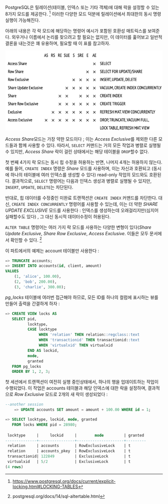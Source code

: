 
PostgreSQL은 릴레이션(테이블, 인덱스 또는 기타 객체)에 대해 락을 설정할 수 있는 8가지 모드를 제공한다. [^1] 이러한 다양한 모드 덕분에 릴레이션에서 최대한의 동시 명령 실행이 가능해진다.

아래의 내용은 각 락 모드에 해당하는 명령어 예시가 포함된 호환성 매트릭스를 보여준다. 외우거나 이름에서 논리를 찾으려고 할 필요는 없지만, 이 데이터를 훑어보고 일반적 결론을 내는것은 꽤 유용하며, 필요할 때 이 표를 참고하자.

![](_static/CleanShot%20-000082.png)

*Access Share*모드는 가장 약한 모드이다 ; 이는 *Access Exclusive*를 제외한 다른 모드들과 함께 사용할 수 있다. 따라서, `SELECT` 커맨드는 거의 모든 작업과 병렬로 실행될 수 있지만, *Access Share* 락이 걸린 상태에서는 해당 테이블을 `DROP`할수 없다.

첫 번째 4가지 락 모드는 동시 힙 수정을 허용하는 반면, 나머지 4개는 허용하지 않는다.
예를 들어, `CREATE INDEX` 명령은 *Share* 모드를 사용하며, 이는 자신과 호환되고 (동시에 하나의 테이블에 여러 인덱스를 생성할 수 있다) read-only 작업의 모드와도 호환된다.
결과적으로, `SELECT` 명령어는 다음과 인덱스 생성과 병렬로 실행될 수 있지만, `INSERT`, `UPDATE`, `DELETE`는 차단된다.

반대로, 힙 데이터를 수정중인 미완료 트랜잭션은 `CREATE INDEX` 커맨드를 차단한다. 대신, `CREATE INDEX CONCURRENTLY` 명령어를 사용할 수 있는데, 이는 더 약한 *SHARE UPDATE EXCLUSIVE* 모드를 사용한다 : 인덱스를 생성하는데 오래걸리지만(심지어 실패할수도 있다) , 그 대신 동시적 데이터수정이 허용된다.

`ALTER TABLE` 명령어는 여러 가지 락 모드를 사용하는 다양한 변형이 있다(*Share Update Exclusive*, *Share Row Exclusive*, *Access Exclusive*.  이들은 모두 문서에서 확인할 수 있다. [^2]


이 파트에서의 예제는 account 테이블만 사용한다 : 

```sql
=> TRUNCATE accounts;
=> INSERT INTO accounts(id, client, amount)
VALUES
    (1, 'alice', 100.00),
    (2, 'bob', 200.00),
    (3, 'charlie', 300.00);
```


*pg_locks* 테이블에 여러번 접근해야 하므로, 모든 ID를 하나의 컬럼에 표시하는 뷰를 만들어 출력을 간결하게 하자 : 

```sql
=> CREATE VIEW locks AS
   SELECT pid,
          locktype,
          CASE locktype
               WHEN 'relation' THEN relation::regclass::text
               WHEN 'transactionid' THEN transactionid::text
               WHEN 'virtualxid' THEN virtualxid
          END AS lockid,
          mode,
          granted
   FROM pg_locks
   ORDER BY 1, 2, 3;
```

첫 세션에서 트랜잭션이 여전히 실행 중인상태에서, 하나의 행을 업데이트하는 작업이 수행되었다.
이 작업은 accounts 테이블과 해당 인덱스에 대한 락을 설정하며, 결과적으로 *Row Exclusive* 모드로 2개의 새 락이 생성되었다 :

```sql
--another session
	=> UPDATE accounts SET amount = amount + 100.00 WHERE id = 1;
```

```sql
=> SELECT locktype, lockid, mode, granted
   FROM locks WHERE pid = 28980;

 locktype     |     lockid     |        mode         | granted
--------------+----------------+---------------------+---------
 relation     | accounts       | RowExclusiveLock    | t
 relation     | accounts_pkey  | RowExclusiveLock    | t
 transactionid| 122849         | ExclusiveLock       | t
 virtualxid   | 5/2            | ExclusiveLock       | t
(4 rows)
```



[^1]:https://www.postgresql.org/docs/current/explicit-locking.html#LOCKING-TABLES
[^2]:postgresql.org/docs/14/sql-altertable.html

